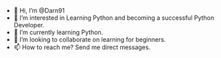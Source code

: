 - 👋 Hi, I’m @Darn91
- 👀 I’m interested in Learning Python and becoming a successful Python Developer.
- 🌱 I’m currently learning Python.
- 💞️ I’m looking to collaborate on learning for beginners. 
- 📫 How to reach me? Send me direct messages.

<!---
Darn91/Darn91 is a ✨ special ✨ repository because its `README.md` (this file) appears on your GitHub profile.
You can click the Preview link to take a look at your changes.
--->
